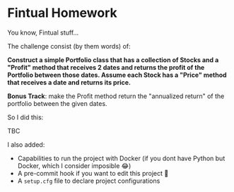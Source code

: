 # Fintual Homework
You know, Fintual stuff...

The challenge consist (by them words) of:

__Construct a simple Portfolio class that has a collection of Stocks and a "Profit" method that receives 2 dates and returns the profit of the Portfolio between those dates. Assume each Stock has a "Price" method that receives a date and returns its price.__

**Bonus Track**: make the Profit method return the "annualized return" of the portfolio between the given dates.

So I did this:

TBC

I also added:
- Capabilities to run the project with Docker (if you dont have Python but Docker, which I consider imposible :joy:)
- A pre-commit hook if you want to edit this project :handshake:
- A `setup.cfg` file to declare project configurations